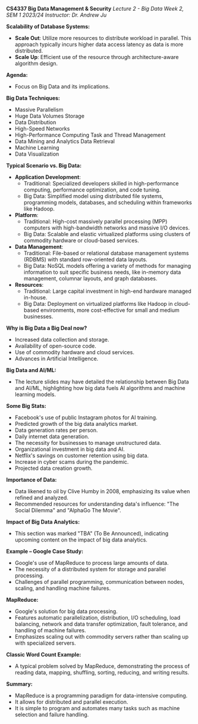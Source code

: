 **CS4337 Big Data Management & Security** _Lecture 2 - Big Data_ _Week 2, SEM 1 2023/24_ _Instructor: Dr. Andrew Ju_

**Scalability of Database Systems:**

- **Scale Out**: Utilize more resources to distribute workload in parallel. This approach typically incurs higher data access latency as data is more distributed.
- **Scale Up**: Efficient use of the resource through architecture-aware algorithm design.

**Agenda:**

- Focus on Big Data and its implications.

**Big Data Techniques:**

- Massive Parallelism
- Huge Data Volumes Storage
- Data Distribution
- High-Speed Networks
- High-Performance Computing Task and Thread Management
- Data Mining and Analytics Data Retrieval
- Machine Learning
- Data Visualization

**Typical Scenario vs. Big Data:**

- **Application Development**:
    - Traditional: Specialized developers skilled in high-performance computing, performance optimization, and code tuning.
    - Big Data: Simplified model using distributed file systems, programming models, databases, and scheduling within frameworks like Hadoop.
- **Platform**:
    - Traditional: High-cost massively parallel processing (MPP) computers with high-bandwidth networks and massive I/O devices.
    - Big Data: Scalable and elastic virtualized platforms using clusters of commodity hardware or cloud-based services.
- **Data Management**:
    - Traditional: File-based or relational database management systems (RDBMS) with standard row-oriented data layouts.
    - Big Data: NoSQL models offering a variety of methods for managing information to suit specific business needs, like in-memory data management, columnar layouts, and graph databases.
- **Resources**:
    - Traditional: Large capital investment in high-end hardware managed in-house.
    - Big Data: Deployment on virtualized platforms like Hadoop in cloud-based environments, more cost-effective for small and medium businesses.

**Why is Big Data a Big Deal now?**

- Increased data collection and storage.
- Availability of open-source code.
- Use of commodity hardware and cloud services.
- Advances in Artificial Intelligence.

**Big Data and AI/ML:**

- The lecture slides may have detailed the relationship between Big Data and AI/ML, highlighting how big data fuels AI algorithms and machine learning models.

**Some Big Stats:**

- Facebook's use of public Instagram photos for AI training.
- Predicted growth of the big data analytics market.
- Data generation rates per person.
- Daily internet data generation.
- The necessity for businesses to manage unstructured data.
- Organizational investment in big data and AI.
- Netflix's savings on customer retention using big data.
- Increase in cyber scams during the pandemic.
- Projected data creation growth.

**Importance of Data:**

- Data likened to oil by Clive Humby in 2008, emphasizing its value when refined and analyzed.
- Recommended resources for understanding data's influence: "The Social Dilemma" and "AlphaGo The Movie".

**Impact of Big Data Analytics:**

- This section was marked "TBA" (To Be Announced), indicating upcoming content on the impact of big data analytics.

**Example – Google Case Study:**

- Google's use of MapReduce to process large amounts of data.
- The necessity of a distributed system for storage and parallel processing.
- Challenges of parallel programming, communication between nodes, scaling, and handling machine failures.

**MapReduce:**

- Google's solution for big data processing.
- Features automatic parallelization, distribution, I/O scheduling, load balancing, network and data transfer optimization, fault tolerance, and handling of machine failures.
- Emphasizes scaling out with commodity servers rather than scaling up with specialized servers.

**Classic Word Count Example:**

- A typical problem solved by MapReduce, demonstrating the process of reading data, mapping, shuffling, sorting, reducing, and writing results.

**Summary:**

- MapReduce is a programming paradigm for data-intensive computing.
- It allows for distributed and parallel execution.
- It is simple to program and automates many tasks such as machine selection and failure handling.